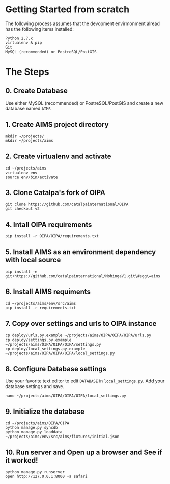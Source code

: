 # Getting Started from scratch

The following process assumes that the devopment envirmonment alread has the following items installed:

    Python 2.7.x
    virtualenv & pip
    Git
    MySQL (recommended) or PostreSQL/PostGIS

# The Steps

## 0. Create Database

Use either MySQL (recommended) or PostreSQL/PostGIS and create a new database named `AIMS`

## 1. Create AIMS project directory

    mkdir ~/projects/
    mkdir ~/projects/aims


## 2. Create virtualenv and activate

    cd ~/projects/aims
    virtualenv env
    source env/bin/activate


## 3. Clone Catalpa's fork of OIPA

    git clone https://github.com/catalpainternational/OIPA
    git checkout v2


## 4. Intall OIPA requirements

    pip install -r OIPA/OIPA/requirements.txt


## 5. Install AIMS as an environment dependency with local source

    pip install -e git+https://github.com/catalpainternational/MohingaV1.git\#egg\=aims


## 6. Install AIMS requiments

    cd ~/projects/aims/env/src/aims
    pip install -r requirements.txt


## 7. Copy over settings and urls to OIPA instance

    cp deploy/urls.py.example ~/projects/aims/OIPA/OIPA/OIPA/urls.py
    cp deploy/settings.py.example ~/projects/aims/OIPA/OIPA/OIPA/settings.py
    cp deploy/local_settings.py.example ~/projects/aims/OIPA/OIPA/OIPA/local_settings.py


## 8. Configure Database settings

Use your favorite text editor to edit `DATABASE` in `local_settings.py`. 
Add your database settings and save.

    nano ~/projects/aims/OIPA/OIPA/OIPA/local_settings.py


## 9. Initialize the database

    cd ~/projects/aims/OIPA/OIPA
    python manage.py syncdb
    python manage.py loaddata ~/projects/aims/env/src/aims/fixtures/initial.json

## 10. Run server and Open up a browser and See if it worked!

    python manage.py runserver    
    open http://127.0.0.1:8000 -a safari

